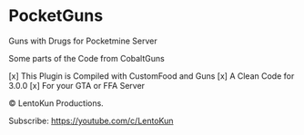 # PocketGuns
Guns with Drugs for Pocketmine Server

Some parts of the Code from CobaltGuns

[x] This Plugin is Compiled with CustomFood and Guns
[x] A Clean Code for 3.0.0
[x] For your GTA or FFA Server

© LentoKun Productions.

Subscribe: https://youtube.com/c/LentoKun
